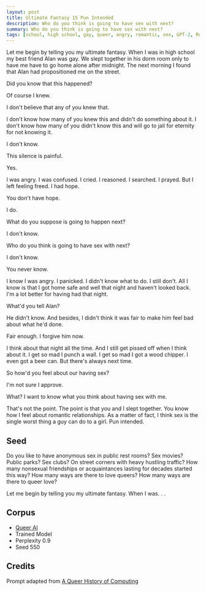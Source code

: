 ```yaml
---
layout: post
title: Ultimate Fantasy 15 Pun Intended
description: Who do you think is going to have sex with next?
summary: Who do you think is going to have sex with next?
tags: [school, high school, gay, queer, angry, romantic, sex, GPT-2, RunwayML ]
---
```


Let me begin by telling you my ultimate fantasy. When I was in high school my best friend Alan was gay. We slept together in his dorm room only to have me have to go home alone after midnight. The next morning I found that Alan had propositioned me on the street.

Did you know that this happened?

Of course I knew.

I don't believe that any of you knew that.

I don't know how many of you knew this and didn't do something about it. I don't know how many of you didn't know this and will go to jail for eternity for not knowing it.

I don't know.

This silence is painful.

Yes.

I was angry. I was confused. I cried. I reasoned. I searched. I prayed. But I left feeling freed. I had hope.

You don't have hope.

I do.

What do you suppose is going to happen next?

I don't know.

Who do you think is going to have sex with next?

I don't know.

You never know.

I know I was angry. I panicked. I didn't know what to do. I still don't. All I know is that I got home safe and well that night and haven't looked back. I'm a lot better for having had that night.

What'd you tell Alan?

He didn't know. And besides, I didn't think it was fair to make him feel bad about what he'd done.

Fair enough. I forgive him now.

I think about that night all the time. And I still get pissed off when I think about it. I get so mad I punch a wall. I get so mad I got a wood chipper. I even got a beer can. But there's always next time.

So how'd you feel about our having sex?

I'm not sure I approve.

What? I want to know what you think about having sex with me.

That's not the point. The point is that you and I slept together. You know how I feel about romantic relationships. As a matter of fact, I think sex is the single worst thing a guy can do to a girl. Pun intended.



## Seed

Do you like to have anonymous sex in public rest rooms? Sex movies? Public parks? Sex clubs? On street corners with heavy hustling traffic? How many nonsexual friendships or acquaintances lasting for decades started this way? How many ways are there to love queers? How many ways are there to queer love?

Let me begin by telling you my ultimate fantasy. When I was. . .

## Corpus

- [Queer AI](/queerai)
- Trained Model
- Perplexity 0.9
- Seed 550

## Credits

Prompt adapted from [A Queer History of Computing](https://rhizome.org/editorial/2013/feb/19/queer-computing-1/)
